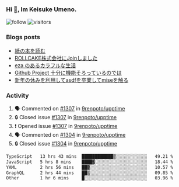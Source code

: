 ### Hi 👋, Im Keisuke Umeno.

<!--
**9renpoto/9renpoto** is a ✨ _special_ ✨ repository because its `README.md` (this file) appears on your GitHub profile.

Here are some ideas to get you started:

- 🔭 I’m currently working on ...
- 🌱 I’m currently learning ...
- 👯 I’m looking to collaborate on ...
- 🤔 I’m looking for help with ...
- 💬 Ask me about ...
- 📫 How to reach me: ...
- 😄 Pronouns: ...
- ⚡ Fun fact: ...
-->

![follow](https://img.shields.io/github/followers/9renpoto?label=Follow&style=social)
![visitors](https://komarev.com/ghpvc/?username=9renpoto&label=Profile%20views&color=0e75b6&style=flat)

### Blogs posts

<!-- BLOG-POST-LIST:START -->
- [紙の本を読む](https://9renpoto.win/entry/2024/02/25/reading-papar-book)
- [ROLLCAKE株式会社にJoinしました](https://9renpoto.win/entry/2024/02/11/join)
- [eza のあるカラフルな生活](https://9renpoto.win/entry/2024/02/01/eza)
- [Github Project 十分に機能そろっているのでは](https://9renpoto.win/entry/2024/01/14/gh-projects)
- [新年の休みを利用してasdfを卒業してmiseを触る](https://9renpoto.win/entry/2024/01/07/mise)
<!-- BLOG-POST-LIST:END -->

### Activity

<!--START_SECTION:activity-->
1. 🗣 Commented on [#1307](https://github.com/9renpoto/upptime/issues/1307#issuecomment-1965735270) in [9renpoto/upptime](https://github.com/9renpoto/upptime)
2. 🔒 Closed issue [#1307](https://github.com/9renpoto/upptime/issues/1307) in [9renpoto/upptime](https://github.com/9renpoto/upptime)
3. ❗ Opened issue [#1307](https://github.com/9renpoto/upptime/issues/1307) in [9renpoto/upptime](https://github.com/9renpoto/upptime)
4. 🗣 Commented on [#1304](https://github.com/9renpoto/upptime/issues/1304#issuecomment-1965707946) in [9renpoto/upptime](https://github.com/9renpoto/upptime)
5. 🔒 Closed issue [#1304](https://github.com/9renpoto/upptime/issues/1304) in [9renpoto/upptime](https://github.com/9renpoto/upptime)
<!--END_SECTION:activity-->

<!--START_SECTION:waka-->

```txt
TypeScript   13 hrs 43 mins  ████████████▒░░░░░░░░░░░░   49.21 %
JavaScript   5 hrs 8 mins    ████▓░░░░░░░░░░░░░░░░░░░░   18.44 %
YAML         2 hrs 56 mins   ██▓░░░░░░░░░░░░░░░░░░░░░░   10.57 %
GraphQL      2 hrs 44 mins   ██▒░░░░░░░░░░░░░░░░░░░░░░   09.85 %
Other        1 hr 6 mins     █░░░░░░░░░░░░░░░░░░░░░░░░   03.96 %
```

<!--END_SECTION:waka-->
